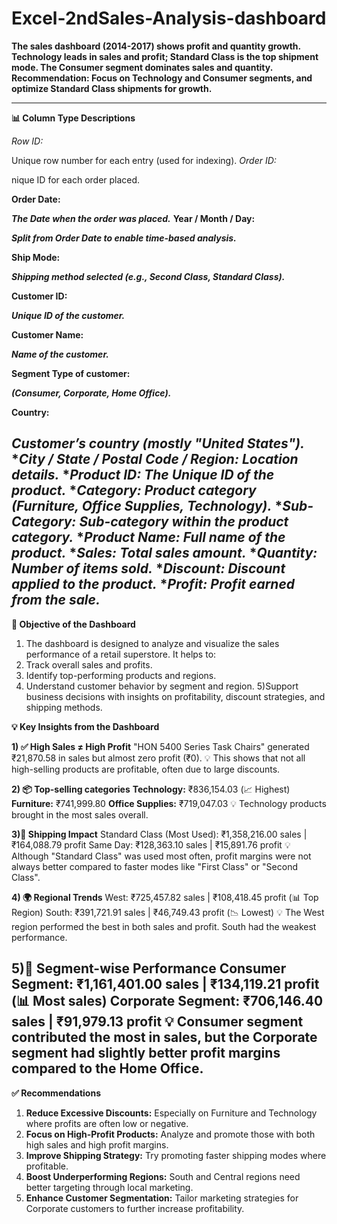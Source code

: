 # Excel-2ndSales-Analysis-dashboard

******The sales dashboard (2014-2017) shows profit and quantity growth. Technology leads in sales and profit; Standard Class is the top shipment mode. The Consumer segment dominates sales and quantity. Recommendation: Focus on Technology and Consumer segments, and optimize Standard Class shipments for growth.******

------------------------------------------------------------------------------------------------------------------------------------------------------------------------------------------------
**📊 Column Type Descriptions**

*Row ID:*

Unique row number for each entry (used for indexing).
*Order ID:*

nique ID for each order placed.

**Order Date:**

*****The Date when the order was placed.*****
**Year / Month / Day:**

*****Split from Order Date to enable time-based analysis.*****

**Ship Mode:**

*****Shipping method selected (e.g., Second Class, Standard Class).*****

**Customer ID:**

*****Unique ID of the customer.*****

**Customer Name:**

*****Name of the customer.*****

**Segment	Type of customer:**

*****(Consumer, Corporate, Home Office).*****

**Country:**

*****Customer’s country (mostly "United States").*****
**City / State / Postal Code / Region:*
*****Location details.*****
**Product ID:*
*****The Unique ID of the product.*****
**Category:*
*****Product category (Furniture, Office Supplies, Technology).*****
**Sub-Category:*
*****Sub-category within the product category.*****
**Product Name:*
*****Full name of the product.*****
**Sales:*
*****Total sales amount.*****
**Quantity:*
*****Number of items sold.*****
**Discount:*
*****Discount applied to the product.*****
**Profit:*
*****Profit earned from the sale.*****
------------------------------------------------------------------------------------------------------------------------------------------------------------------------------------------------
**🎯 Objective of the Dashboard**
1) The dashboard is designed to analyze and visualize the sales performance of a retail superstore. It helps to:
2) Track overall sales and profits.
3) Identify top-performing products and regions.
4) Understand customer behavior by segment and region.
5)Support business decisions with insights on profitability, discount strategies, and shipping methods.

**💡 Key Insights from the Dashboard**    

**1) ✅ High Sales ≠ High Profit**
 "HON 5400 Series Task Chairs" generated ₹21,870.58 in sales but almost zero profit (₹0).
💡 This shows that not all high-selling products are profitable, often due to large discounts.

**2) 📦 Top-selling categories**
**Technology:** ₹836,154.03 (📈 Highest)
**Furniture:** ₹741,999.80
**Office Supplies:** ₹719,047.03
💡 Technology products brought in the most sales overall.

**3)🚚 Shipping Impact**
Standard Class (Most Used): ₹1,358,216.00 sales | ₹164,088.79 profit
Same Day: ₹128,363.10 sales | ₹15,891.76 profit
💡 Although "Standard Class" was used most often, profit margins were not always better compared to faster modes like "First Class" or "Second Class".

**4) 🌍 Regional Trends**
West: ₹725,457.82 sales | ₹108,418.45 profit (📊 Top Region)
South: ₹391,721.91 sales | ₹46,749.43 profit (📉 Lowest)
💡 The West region performed the best in both sales and profit. South had the weakest performance.

**5)👥 Segment-wise Performance**
Consumer Segment: ₹1,161,401.00 sales | ₹134,119.21 profit (📊 Most sales)
Corporate Segment: ₹706,146.40 sales | ₹91,979.13 profit
💡 Consumer segment contributed the most in sales, but the Corporate segment had slightly better profit margins compared to the Home Office.
----------------------------------------------------------------------------------------------------------------------------------------------------------------------------------------------
**✅ Recommendations**
1) **Reduce Excessive Discounts:** Especially on Furniture and Technology where profits are often low or negative.
2) **Focus on High-Profit Products:** Analyze and promote those with both high sales and high profit margins.
3) **Improve Shipping Strategy:** Try promoting faster shipping modes where profitable.
4) **Boost Underperforming Regions:** South and Central regions need better targeting through local marketing.
5) **Enhance Customer Segmentation:** Tailor marketing strategies for Corporate customers to further increase profitability.




